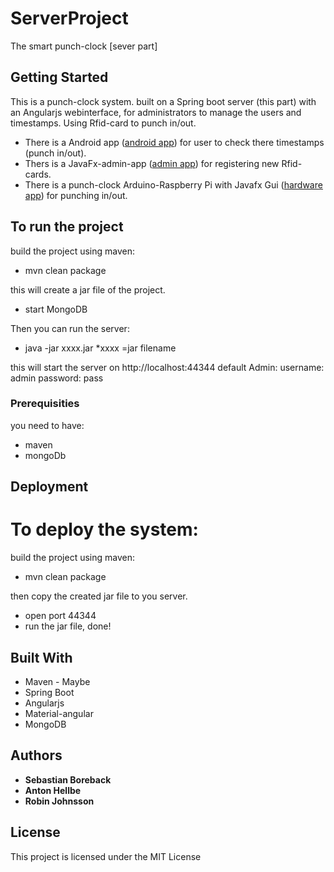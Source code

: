 # ServerProject

The smart punch-clock [sever part]

## Getting Started

This is a punch-clock system. built on a Spring boot server (this part) with an Angularjs webinterface,
for administrators to manage the users and timestamps.
Using Rfid-card to punch in/out.

* There is a Android app ([android app](https://github.com/GurraB/Projekt_1)) for user to check there timestamps (punch in/out).
* Thers is a JavaFx-admin-app ([admin app](https://github.com/Coweete/AdminAppWithFxml)) for registering new Rfid-cards.
* There is a punch-clock Arduino-Raspberry Pi with Javafx Gui ([hardware app](https://github.com/sebhero/hardwareProject)) for punching in/out.

## To run the project

build the project using maven:
* mvn clean package

this will create a jar file of the project.
* start MongoDB

Then you can run the server:
* java -jar xxxx.jar *xxxx =jar filename

this will start the server on http://localhost:44344
default Admin: 
username: admin 
password: pass

### Prerequisities

you need to have:
- maven
- mongoDb

## Deployment

# To deploy the system:
build the project using maven:
* mvn clean package

then copy the created jar file to you server.
* open port 44344
* run the jar file, done!

## Built With

* Maven - Maybe
* Spring Boot
* Angularjs
* Material-angular
* MongoDB


## Authors

* **Sebastian Boreback**
* **Anton Hellbe**  
* **Robin Johnsson**  


## License

This project is licensed under the MIT License 

